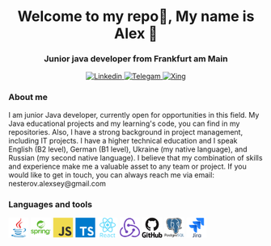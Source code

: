 <div id="header" align="center">
    <h1>Welcome to my repo👋, My name is Alex 🙂</h1>
    <h3>Junior java developer from Frankfurt am Main</h3>

<a href="https://www.linkedin.com/in/oleksii-nesterov-901769128/">
    <img src="https://img.shields.io/badge/LinkedIn-blue?style=for-the-badge&logo=linkedin&logoColor=white" alt="Linkedin"/>
</a>
<a href="https://t.me/OleksiiNesterov">
    <img src="https://img.shields.io/badge/Telegram-blue?style=for-the-badge&logo=telegram&logoColor=white" alt="Telegam"/>
</a>
<a href="https://www.xing.com/profile/Oleksii_Nesterov2/cv">
    <img src="https://img.shields.io/badge/Xing-green?style=for-the-badge&logo=xing&logoColor=white" alt="Xing"/>
</a>

</div>
<h3 align="left">About me</h3>
<p align="left">
I am junior Java developer, currently open for opportunities in this field. My Java educational projects and my learning's code, you can find in my repositories.
Also, I have a strong background in project management, including IT projects. I have a higher technical education and I speak English (B2 level), German (B1 level), Ukraine (my native language), and Russian (my second native language).
I believe that my combination of skills and experience make me a valuable asset to any team or project. If you would like to get in touch, you can always reach me via email: nesterov.alexsey@gmail.com 
</p>
<h3 align="left">Languages and tools</h3>
<div align="left">
<img src="https://github.com/devicons/devicon/blob/v2.15.1/icons/java/java-original.svg" title="java" width="40" height="40" backgroundcolor="white">
<img src="https://github.com/devicons/devicon/blob/v2.15.1/icons/spring/spring-original-wordmark.svg" title="java" width="40" height="40" backgroundcolor="white">
<img src="https://github.com/devicons/devicon/blob/v2.15.1/icons/javascript/javascript-original.svg" title="java" width="40" height="40" backgroundcolor="white">
<img src="https://github.com/devicons/devicon/blob/v2.15.1/icons/typescript/typescript-original.svg" title="java" width="40" height="40" backgroundcolor="white">
<img src="https://github.com/devicons/devicon/blob/v2.15.1/icons/react/react-original-wordmark.svg" title="java" width="40" height="40" backgroundcolor="white">
<img src="https://github.com/devicons/devicon/blob/v2.15.1/icons/redux/redux-original.svg" title="java" width="40" height="40" backgroundcolor="white">
<img src="https://github.com/devicons/devicon/blob/v2.15.1/icons/github/github-original-wordmark.svg" title="java" width="40" height="40" backgroundcolor="white">
<img src="https://github.com/devicons/devicon/blob/v2.15.1/icons/postgresql/postgresql-original-wordmark.svg" title="java" width="40" height="40" backgroundcolor="white">
<img src="https://github.com/devicons/devicon/blob/v2.15.1/icons/jira/jira-original-wordmark.svg" title="java" width="40" height="40" backgroundcolor="white">
</div>

<!--
**NesterovAlexsey/NesterovAlexsey** is a ✨ _special_ ✨ repository because its `README.md` (this file) appears on your GitHub profile.

Here are some ideas to get you started:

- 🔭 I’m currently working on ...
- 🌱 I’m currently learning ...
- 👯 I’m looking to collaborate on ...
- 🤔 I’m looking for help with ...
- 💬 Ask me about ...
- 📫 How to reach me: ...
- 😄 Pronouns: ...
- ⚡ Fun fact: ...
-->
